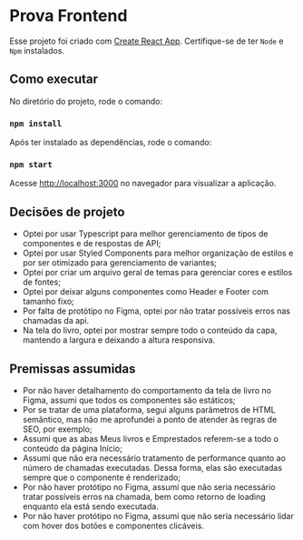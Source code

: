 # Prova Frontend

Esse projeto foi criado com [Create React App](https://github.com/facebook/create-react-app). Certifique-se de ter `Node` e `Npm` instalados.

## Como executar

No diretório do projeto, rode o comando:

### `npm install`

Após ter instalado as dependências, rode o comando:

### `npm start`

Acesse [http://localhost:3000](http://localhost:3000) no navegador para visualizar a aplicação.

## Decisões de projeto

- Optei por usar Typescript para melhor gerenciamento de tipos de componentes e de respostas de API;
- Optei por usar Styled Components para melhor organização de estilos e por ser otimizado para gerenciamento de variantes;
- Optei por criar um arquivo geral de temas para gerenciar cores e estilos de fontes;
- Optei por deixar alguns componentes como Header e Footer com tamanho fixo;
- Por falta de protótipo no Figma, optei por não tratar possíveis erros nas chamadas da api.
- Na tela do livro, optei por mostrar sempre todo o conteúdo da capa, mantendo a largura e deixando a altura responsiva.

## Premissas assumidas

- Por não haver detalhamento do comportamento da tela de livro no Figma, assumi que todos os componentes são estáticos;
- Por se tratar de uma plataforma, segui alguns parâmetros de HTML semântico, mas não me aprofundei a ponto de atender às regras de SEO, por exemplo;
- Assumi que as abas Meus livros e Emprestados referem-se a todo o conteúdo da página Início;
- Assumi que não era necessário tratamento de performance quanto ao número de chamadas executadas. Dessa forma, elas são executadas sempre que o componente é renderizado;
- Por não haver protótipo no Figma, assumi que não seria necessário tratar possíveis erros na chamada, bem como retorno de loading enquanto ela está sendo executada.
- Por não haver protótipo no Figma, assumi que não seria necessário lidar com hover dos botões e componentes clicáveis.

